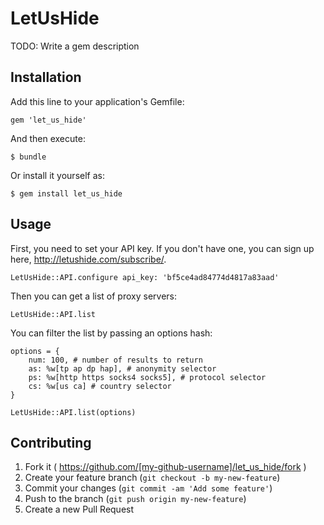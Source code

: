 # LetUsHide

TODO: Write a gem description

## Installation

Add this line to your application's Gemfile:

    gem 'let_us_hide'

And then execute:

    $ bundle

Or install it yourself as:

    $ gem install let_us_hide

## Usage

First, you need to set your API key.  If you don't have one, you can sign up here, http://letushide.com/subscribe/. 

    LetUsHide::API.configure api_key: 'bf5ce4ad84774d4817a83aad'
    
Then you can get a list of proxy servers:

    LetUsHide::API.list
    
You can filter the list by passing an options hash:

    options = {
        num: 100, # number of results to return
        as: %w[tp ap dp hap], # anonymity selector 
        ps: %w[http https socks4 socks5], # protocol selector
        cs: %w[us ca] # country selector 
    }
    
    LetUsHide::API.list(options)

## Contributing

1. Fork it ( https://github.com/[my-github-username]/let_us_hide/fork )
2. Create your feature branch (`git checkout -b my-new-feature`)
3. Commit your changes (`git commit -am 'Add some feature'`)
4. Push to the branch (`git push origin my-new-feature`)
5. Create a new Pull Request
